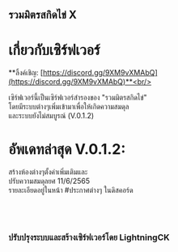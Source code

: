 ## รวมมิตรสกิดไข่ X
# เกี่ยวกับเซิร์ฟเวอร์

**ลิ้งค์เชิญ: [https://discord.gg/9XM9vXMAbQ](https://discord.gg/9XM9vXMAbQ)**<br/>

เซิร์ฟเวอร์นี้เป็นเซิร์ฟเวอร์สำรองของ "รวมมิตรสกิดไข่"<br/>
โดยมีระบบต่างๆเพิ่มเข้ามาเพื่อให้เกิดความสมดุล<br/>
และระบบยังไม่สมบูรณ์ (V.0.1.2)<br/>

# อัพเดทล่าสุด V.0.1.2:   
สร้างห้องต่างๆตั้งค่าเพิ่มเติมและ<br/>
ปรับความสมดุลยศ 11/6/2565<br/>
รายละเอียดอยู่ในหน้า #ประกาศต่างๆ ในดิสคอร์ด<br/>
<br/>
<br/>
<br/>
### ปรับปรุงระบบและสร้างเซิร์ฟเวอร์โดย LightningCK
